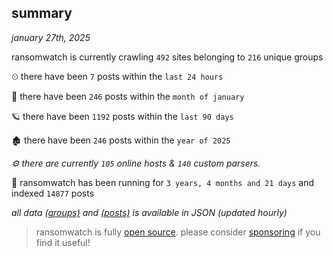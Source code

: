 
## summary
_january 27th, 2025_

ransomwatch is currently crawling `492` sites belonging to `216` unique groups

⏲ there have been `7` posts within the `last 24 hours`

🦈 there have been `246` posts within the `month of january`

🪐 there have been `1192` posts within the `last 90 days`

🏚 there have been `246` posts within the `year of 2025`

_⚙️ there are currently `105` online hosts & `140` custom parsers._

🦕 ransomwatch has been running for `3 years, 4 months and 21 days` and indexed `14877` posts

_all data  [(groups)](http://ransomwhat.telemetry.ltd/groups) and [(posts)](http://ransomwhat.telemetry.ltd/posts) is available in JSON (updated hourly)_

> ransomwatch is fully [open source](https://github.com/joshhighet/ransomwatch#ransomwatch--). please consider [sponsoring](https://github.com/sponsors/joshhighet) if you find it useful!
